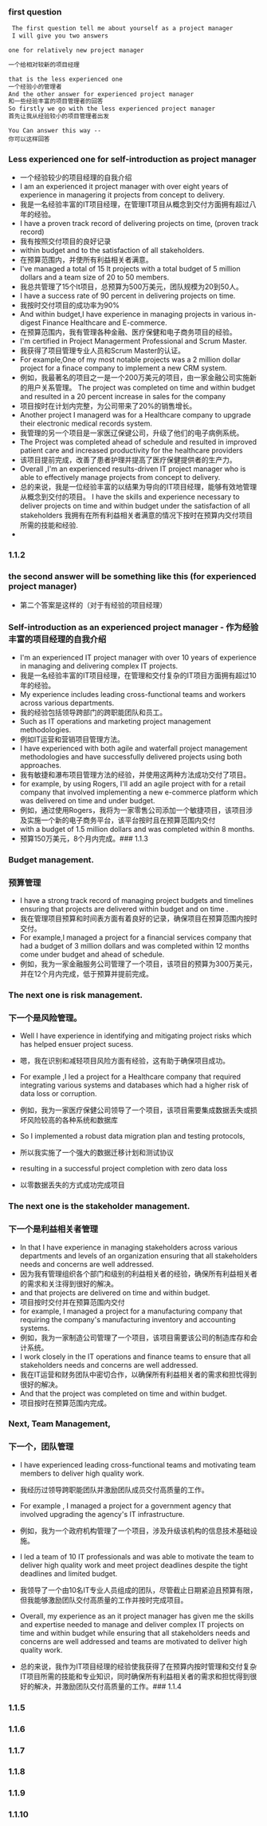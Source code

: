 ### first question
```markdown
 The first question tell me about yourself as a project manager 
 I will give you two answers

one for relatively new project manager

一个给相对较新的项目经理

that is the less experienced one 
一个经验小的管理者
And the other answer for experienced project manager
和一些经验丰富的项目管理者的回答
So firstly we go with the less experienced project manager 
首先让我从经验较小的项目管理者出发
```

```
You Can answer this way --
你可以这样回答 
```
### Less experienced one for self-introduction as project manager 
- 一个经验较少的项目经理的自我介绍
- I am an experienced it project manager with over eight years of experience in managering it projects from concept to delivery.
- 我是一名经验丰富的IT项目经理，在管理IT项目从概念到交付方面拥有超过八年的经验。
- I have a proven track record of delivering projects on time, (proven track record)
- 我有按照交付项目的良好记录
- within budget and to the satisfaction of all stakeholders.
- 在预算范围内，并使所有利益相关者满意。
- I've managed a total of 15 It projects with a total budget of 5 million dollars and a team size of 20 to 50 members.
- 我总共管理了15个It项目，总预算为500万美元，团队规模为20到50人。
- I have a success rate of 90 percent in delivering projects on time.
- 我按时交付项目的成功率为90%
- And within budget,I have experience in managing projects in various in-digest Finance Healthcare and E-commerce.
- 在预算范围内，我有管理各种金融、医疗保健和电子商务项目的经验。
- I'm certified in Project Managerment Professional and Scrum Master.
- 我获得了项目管理专业人员和Scrum Master的认证。
- For example,One of my most notable projects was a 2 million dollar project for a finace company to implement a new CRM system.
- 例如，我最著名的项目之一是一个200万美元的项目，由一家金融公司实施新的用户关系管理。
The project was completed on time and within budget and resulted in a 20 percent increase in sales for the company
- 项目按时在计划内完整，为公司带来了20%的销售增长。
- Another project I managerd was for a Healthcare company to upgrade their electronic medical records system.
- 我管理的另一个项目是一家医辽保键公司，升级了他们的电子病例系统。
- The Project was completed ahead of schedule and resulted in improved patient care and increased productivity for the healthcare providers
- 该项目提前完成，改善了患者护理并提高了医疗保健提供者的生产力。
- Overall ,I'm an experienced results-driven IT project manager who is able to effectively manage projects from concept to delivery.
- 总的来说，我是一位经验丰富的以结果为导向的IT项目经理，能够有效地管理从概念到交付的项目。
I have the skills and experience necessary to deliver projects on time and within budget under the satisfaction of all stakeholders
我拥有在所有利益相关者满意的情况下按时在预算内交付项目所需的技能和经验.
- 
### 1.1.2
### the second answer will be something like this (for experienced project manager)
- 第二个答案是这样的（对于有经验的项目经理）
### Self-introduction as an experienced project manager - 作为经验丰富的项目经理的自我介绍
- I'm an experienced IT project manager with over 10 years of experience in managing and delivering complex IT projects.
- 我是一名经验丰富的IT项目经理，在管理和交付复杂的IT项目方面拥有超过10年的经验。
- My experience includes leading cross-functional teams and workers across various departments.
- 我的经验包括领导跨部门的跨职能团队和员工。
- Such as IT operations and marketing project management methodologies.
- 例如IT运营和营销项目管理方法。
- I have experienced with both agile and waterfall project management methodologies and have successfully delivered projects using both approaches.
- 我有敏捷和瀑布项目管理方法的经验，并使用这两种方法成功交付了项目。
- for example, by using Rogers, I'll add an agile project with for a retail company that involved implementing a new e-commerce platform which was delivered on time and under budget.
- 例如，通过使用Rogers，我将为一家零售公司添加一个敏捷项目，该项目涉及实施一个新的电子商务平台，该平台按时且在预算范围内交付
- with a budget of 1.5 million dollars and was completed within 8 months.
- 预算150万美元，8个月内完成。### 1.1.3
### Budget management. 
### 预算管理
- I have a strong track record of managing project budgets and timelines ensuring that projects are delivered within budget and on time .
- 我在管理项目预算和时间表方面有着良好的记录，确保项目在预算范围内按时交付。
- For example,I managed a project for a financial services company that had a budget of 3 million dollars and was completed within 12 months come under budget and ahead of schedule.
- 例如，我为一家金融服务公司管理了一个项目，该项目的预算为300万美元，并在12个月内完成，低于预算并提前完成。
### The next one is risk management. 
### 下一个是风险管理。
-  Well I have experience in identifying and mitigating project risks which has helped ensuer project sucess.
- 嗯，我在识别和减轻项目风险方面有经验，这有助于确保项目成功。
- For example ,I led a project for a Healthcare company that required integrating various systems and databases which had a higher risk of data loss or corruption.
- 例如，我为一家医疗保健公司领导了一个项目，该项目需要集成数据丢失或损坏风险较高的各种系统和数据库

- So I implemented a robust data migration plan and testing protocols,

- 所以我实施了一个强大的数据迁移计划和测试协议

- resulting in a successful project completion with zero data loss

- 以零数据丢失的方式成功完成项目

### The next one is the stakeholder management.
### 下一个是利益相关者管理
- In that I have experience in managing stakeholders across various departments and levels of an organization ensuring that all stakeholders needs and concerns are well addressed.
- 因为我有管理组织各个部门和级别的利益相关者的经验，确保所有利益相关者的需求和关注得到很好的解决。
- and that projects are delivered on time and within budget.
- 项目按时交付并在预算范围内交付
- for example, I managed a project for a manufacturing company that requiring the company's manufacturing inventory and accounting systems.
- 例如，我为一家制造公司管理了一个项目，该项目需要该公司的制造库存和会计系统。
- I work closely in the IT operations and finance teams to ensure that all stakeholders needs and concerns are well addressed.
- 我在IT运营和财务团队中密切合作，以确保所有利益相关者的需求和担忧得到很好的解决。
- And that the project was completed on time and within budget.
- 项目按时在预算范围内完成。

### Next, Team Management,
### 下一个，团队管理
- I have experienced leading cross-functional teams and motivating team members to deliver high quality work.
- 我经历过领导跨职能团队并激励团队成员交付高质量的工作。
- For example , I managed a project for a government agency that involved upgrading the agency's IT infrastructure.
- 例如，我为一个政府机构管理了一个项目，涉及升级该机构的信息技术基础设施。
- I led a team of 10 IT professionals and was able to motivate the team to deliver high quality work and meet project deadlines despite the tight deadlines and limited budget.

- 我领导了一个由10名IT专业人员组成的团队，尽管截止日期紧迫且预算有限，但我能够激励团队交付高质量的工作并按时完成项目。
 
- Overall, my experience as an it project manager has given me the skills and expertise needed to manage and deliver complex IT projects on time and within budget while ensuring that all stakeholders needs and concerns are well addressed and teams are motivated to deliver high quality work.
- 总的来说，我作为IT项目经理的经验使我获得了在预算内按时管理和交付复杂IT项目所需的技能和专业知识，同时确保所有利益相关者的需求和担忧得到很好的解决，并激励团队交付高质量的工作。### 1.1.4

### 1.1.5

### 1.1.6

### 1.1.7

### 1.1.8

### 1.1.9

### 1.1.10